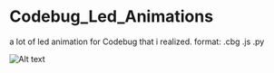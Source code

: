 # Codebug_Led_Animations
a lot of led animation for Codebug that i realized. format: .cbg .js .py

![Alt text](https://raw.githubusercontent.com/JonnyBanana/Codebug_Led_Animations/master/IMG/codebug.png)


